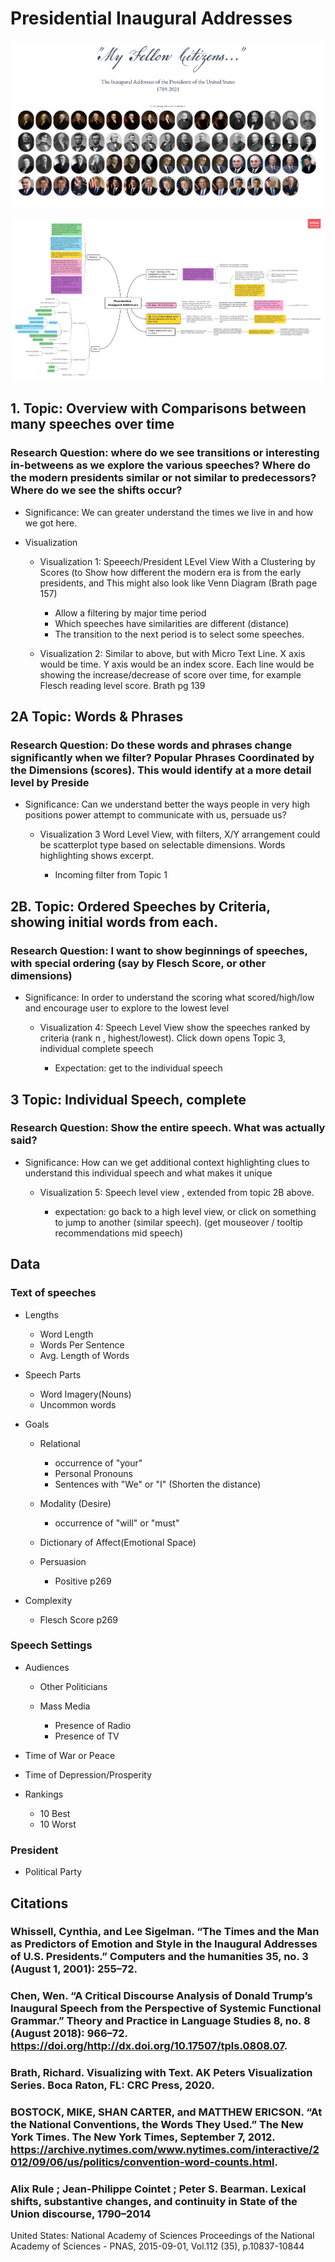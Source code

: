 # Presidential Inaugural Addresses

![Preview](preview.png)


![MindMap](mindmap.png)

## 1.  Topic:  Overview with Comparisons between many speeches over time

### Research Question:  where do we see transitions or interesting in-betweens as we explore the various speeches?  Where do the modern presidents similar or not similar to predecessors?  Where do we see the shifts occur?    

- Significance:  We can greater understand the times we live in and how we got here.
- Visualization

	- Visualization 1: Speeech/President LEvel View With a Clustering by Scores (to Show how different the modern era is from the early presidents, and  This might also look like Venn Diagram (Brath page 157)

		- Allow a filtering by major time period
		- Which speeches have similarities are different (distance)
		- The transition to the next period is to select some speeches.

	- Visualization 2: Similar to above, but with Micro Text Line.  X axis would be time.  Y axis would be an index score.  Each line would be showing the increase/decrease of score over time, for example Flesch reading level score.  Brath pg 139

## 2A  Topic:  Words & Phrases  

### Research Question:   Do these words and phrases change significantly when we filter?  Popular Phrases Coordinated by the Dimensions (scores).  This would identify at a more detail level by Preside

- Significance:  Can we understand better the ways people in very high positions power attempt to communicate with us, persuade us?

	- Visualization 3 Word Level View, with filters, X/Y arrangement could be scatterplot type based on selectable dimensions.   Words highlighting shows excerpt.  

		- Incoming filter from Topic 1

## 2B.  Topic:  Ordered Speeches by Criteria, showing initial words from each.   

### Research Question:  I want to show beginnings of speeches, with special ordering (say by Flesch Score, or other dimensions) 

- Significance:  In order to understand the scoring what scored/high/low and encourage user to explore to the lowest level

	- Visualization 4:  Speech Level View show the speeches ranked by criteria (rank n , highest/lowest).  Click down opens Topic 3, individual complete speech

		- Expectation: get to the individual speech

## 3 Topic: Individual Speech, complete

### Research Question:  Show the entire speech.  What was actually said?  

- Significance: How can we get additional context highlighting clues to understand this individual speech and what makes it unique

	- Visualization 5:  Speech level view , extended from topic 2B above. 

		- expectation: go back to a high level view, or click on something to jump to another (similar speech).   (get mouseover / tooltip recommendations mid speech)

## Data

### Text of speeches

- Lengths

	- Word Length
	- Words Per Sentence
	- Avg. Length of Words

- Speech Parts

	- Word Imagery(Nouns)
	- Uncommon words

- Goals

	- Relational

		- occurrence of "your" 
		- Personal Pronouns
		- Sentences with "We" or "I" (Shorten the distance)

	- Modality (Desire)

		- occurrence of "will" or "must"

	- Dictionary of Affect(Emotional Space)
	- Persuasion

		- Positive p269

- Complexity

	- Flesch Score p269

### Speech Settings

- Audiences

	- Other Politicians
	- Mass Media

		- Presence of Radio
		- Presence of TV

- Time of War or Peace
- Time of Depression/Prosperity
- Rankings

	- 10 Best
	- 10 Worst

### President

- Political Party

## Citations

### Whissell, Cynthia, and Lee Sigelman. “The Times and the Man as Predictors of Emotion and Style in the Inaugural Addresses of U.S. Presidents.” Computers and the humanities 35, no. 3 (August 1, 2001): 255–72. 

### Chen, Wen. “A Critical Discourse Analysis of Donald Trump’s Inaugural Speech from the Perspective of Systemic Functional Grammar.” Theory and Practice in Language Studies 8, no. 8 (August 2018): 966–72. https://doi.org/http://dx.doi.org/10.17507/tpls.0808.07. 

### Brath, Richard. Visualizing with Text. AK Peters Visualization Series. Boca Raton, FL: CRC Press, 2020. 

### BOSTOCK, MIKE, SHAN CARTER, and MATTHEW ERICSON. “At the National Conventions, the Words They Used.” The New York Times. The New York Times, September 7, 2012. https://archive.nytimes.com/www.nytimes.com/interactive/2012/09/06/us/politics/convention-word-counts.html. 

### Alix Rule ; Jean-Philippe Cointet ; Peter S. Bearman.      Lexical shifts, substantive changes, and continuity in State of the Union discourse, 1790–2014
United States: National Academy of Sciences
Proceedings of the National Academy of Sciences - PNAS, 2015-09-01, Vol.112 (35), p.10837-10844



